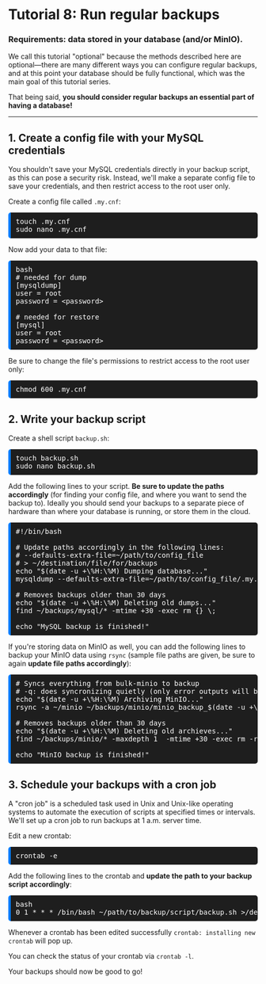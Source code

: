 # Tutorial 8: Run regular backups 

### **Requirements:** data stored in your database (and/or MinIO). 

We call this tutorial "optional" because the methods described here are optional—there are many different ways you can configure regular backups, and at this point your database should be fully functional, which was the main goal of this tutorial series. 

That being said, **you should consider regular backups an essential part of having a database!**

-----------

## 1. Create a config file with your MySQL credentials

You shouldn't save your MySQL credentials directly in your backup script, as this can pose a security risk. Instead, we'll make a separate config file to save your credentials, and then restrict access to the root user only. 

Create a config file called `.my.cnf`:

<pre style="background-color: #1E1E1E; color: white; padding: 10px; border-radius: 5px; border-left: 5px solid #007bff;">
touch .my.cnf
sudo nano .my.cnf
</pre>

Now add your data to that file: 

<pre style="background-color: #1E1E1E; color: white; padding: 10px; border-radius: 5px; border-left: 5px solid #007bff;">
bash
# needed for dump
[mysqldump]
user = root
password = &lt;password&gt;

# needed for restore
[mysql]
user = root
password = &lt;password&gt;
</pre>

Be sure to change the file's permissions to restrict access to the root user only:

<pre style="background-color: #1E1E1E; color: white; padding: 10px; border-radius: 5px; border-left: 5px solid #007bff;">
chmod 600 .my.cnf
</pre>

## 2. Write your backup script

Create a shell script `backup.sh`:

<pre style="background-color: #1E1E1E; color: white; padding: 10px; border-radius: 5px; border-left: 5px solid #007bff;">
touch backup.sh
sudo nano backup.sh
</pre>

Add the following lines to your script. **Be sure to update the paths accordingly** (for finding your config file, and where you want to send the backup to). Ideally you should send your backups to a separate piece of hardware than where your database is running, or store them in the cloud.

<pre style="background-color: #1E1E1E; color: white; padding: 10px; border-radius: 5px; border-left: 5px solid #007bff;">
#!/bin/bash

# Update paths accordingly in the following lines:
# --defaults-extra-file=~/path/to/config_file
# > ~/destination/file/for/backups
echo "$(date -u +\%H:\%M) Dumping database..."
mysqldump --defaults-extra-file=~/path/to/config_file/.my.cnf -h 127.0.0.1 -u root --column-statistics=0 --all-databases --skip-triggers > ~/destiantion/file/for/backups/mysql_backup_$(date -u +\%FT\%H\%MZ).sql

# Removes backups older than 30 days
echo "$(date -u +\%H:\%M) Deleting old dumps..."
find ~/backups/mysql/* -mtime +30 -exec rm {} \;

echo "MySQL backup is finished!"
</pre>

If you're storing data on MinIO as well, you can add the following lines to backup your MinIO data using `rsync` (sample file paths are given, be sure to again **update file paths accordingly**):

<pre style="background-color: #1E1E1E; color: white; padding: 10px; border-radius: 5px; border-left: 5px solid #007bff;">
# Syncs everything from bulk-minio to backup
# -q: does syncronizing quietly (only error outputs will be shown)
echo "$(date -u +\%H:\%M) Archiving MinIO..."
rsync -a ~/minio ~/backups/minio/minio_backup_$(date -u +\%FT\%H\%MZ) -q

# Removes backups older than 30 days
echo "$(date -u +\%H:\%M) Deleting old archieves..."
find ~/backups/minio/* -maxdepth 1  -mtime +30 -exec rm -r "{}" \;

echo "MinIO backup is finished!"
</pre>

## 3. Schedule your backups with a cron job

A "cron job" is a scheduled task used in Unix and Unix-like operating systems to automate the execution of scripts at specified times or intervals. We'll set up a cron job to run backups at 1 a.m. server time.

Edit a new crontab:

<pre style="background-color: #1E1E1E; color: white; padding: 10px; border-radius: 5px; border-left: 5px solid #007bff;">
crontab -e
</pre>

Add the following lines to the crontab and **update the path to your backup script accordingly**: 

<pre style="background-color: #1E1E1E; color: white; padding: 10px; border-radius: 5px; border-left: 5px solid #007bff;">
bash
0 1 * * * /bin/bash ~/path/to/backup/script/backup.sh >/dev/null 2>&1
</pre>

Whenever a crontab has been edited successfully `crontab: installing new crontab` will pop up.

You can check the status of your crontab via `crontab -l`.

Your backups should now be good to go!
